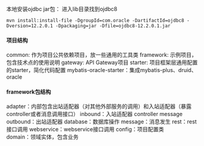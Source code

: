 本地安装ojdbc jar包：
进入lib目录找到ojdbc8

```
mvn install:install-file -DgroupId=com.oracle -DartifactId=ojdbc8 -Dversion=12.2.0.1 -Dpackaging=jar -Dfile=ojdbc8-12.2.0.1.jar
```

#### 项目结构
common: 作为项目公共依赖项目，放一些通用的工具类
framework: 示例项目，包含技术点的使用说明
gateway: API Gateway项目
starter: 项目框架层通用配置的starter，简化代码配置
    mybatis-oracle-starter：集成mybatis-plus、druid、oracle

#### framework包结构
adapter：内部包含出站适配器（对其他外部服务的调用）和入站适配器（暴露controller或者消息调用接口）
    inbound：入站适配器
        controller
        message
    outbound：出站适配器
        database：数据库操作
        message：消息发生
        rest：rest接口调用
        webservice：webservice接口调用
config：项目配置类  
domain：领域实体，包含业务      